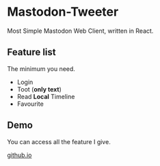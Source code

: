 Mastodon-Tweeter
====

Most Simple Mastodon Web Client, written in React.

## Feature list

The minimum you need.

- Login
- Toot (**only text**)
- Read **Local** Timeline
- Favourite

## Demo

You can access all the feature I give.

[github.io](https://darkthiele.github.io/mastodon-tweeter/)

